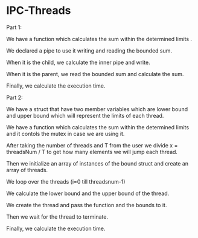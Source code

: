 # IPC-Threads

Part 1:

We have a function which calculates the sum within the determined limits .

We declared a pipe to use it writing and reading the bounded sum.

When it is the child, we calculate the inner pipe and write.

When it is the parent, we read the bounded sum and calculate the sum.

Finally, we calculate the execution time.

Part 2:

We have a struct that have two member variables which are lower bound and upper bound which will represent the limits of each thread.

We have a function which calculates the sum within the determined limits and it contols the mutex in case we are using it.

After taking the number of threads and T from the user we divide x = threadsNum / T to get how many elements we will jump each thread.

Then we initialize an array of instances of the bound struct and create an array of threads.

We loop over the threads (i=0 till threadsnum-1)

We calculate the lower bound and the upper bound of the thread.

We create the thread and pass the function and the bounds to it.

Then we wait for the thread to terminate.

Finally, we calculate the execution time.

